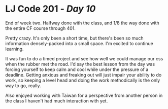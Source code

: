 # LJ Code 201 - *Day 10*

End of week two. Halfway done with the class, and 1/8 the way done with the entire CF course through 401.

Pretty crazy. It's only been a short time, but there's been so much information densely-packed into a small space. I'm excited to continue learning.

It was fun to do a timed project and see how well we could manage our css when the rubber met the road. I'd say the best lesson from the day was forcing yourself to keep calm and cool while under the pressure of a deadline. Getting anxious and freaking out will just impair your ability to do work, so keeping a level head and doing the work methodically is the only way to go, really.

Also enjoyed working with Taiwan for a perspective from another person in the class I haven't had much interaction with yet.
